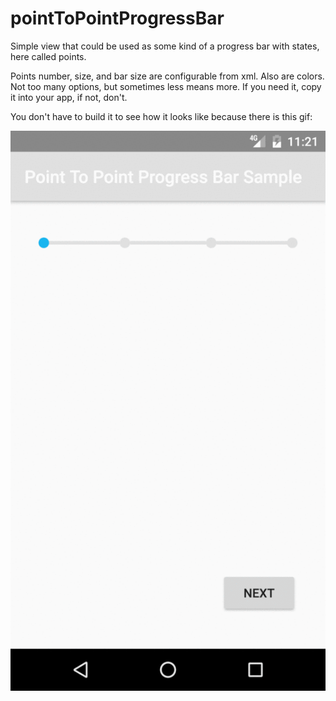 # pointToPointProgressBar
Simple view that could be used as some kind of a progress bar with states, here called points.

Points number, size, and bar size are configurable from xml. Also are colors. Not too many options, but sometimes less means more. If you need it, copy it into your app, if not, don't. 

You don't have to build it to see how it looks like because there is this gif:

![alt tag](https://raw.githubusercontent.com/marko-petrovic/pointToPointProgressBar/master/gif/screenshot.gif)
